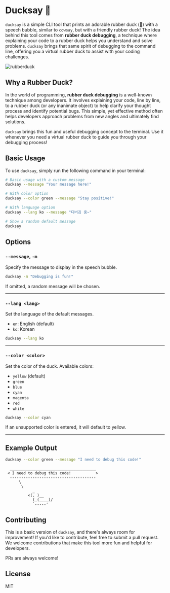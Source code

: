 # Ducksay 🦆

`ducksay` is a simple CLI tool that prints an adorable rubber duck (🦆) with a speech bubble, similar to `cowsay`, but with a friendly rubber duck! The idea behind this tool comes from **rubber duck debugging**, a technique where explaining your code to a rubber duck helps you understand and solve problems. `ducksay` brings that same spirit of debugging to the command line, offering you a virtual rubber duck to assist with your coding challenges.

![rubberduck](https://upload.wikimedia.org/wikipedia/commons/d/d5/Rubber_duck_assisting_with_debugging.jpg)

## Why a Rubber Duck?

In the world of programming, **rubber duck debugging** is a well-known technique among developers. It involves explaining your code, line by line, to a rubber duck (or any inanimate object) to help clarify your thought process and identify potential bugs. This simple, yet effective method often helps developers approach problems from new angles and ultimately find solutions.

`ducksay` brings this fun and useful debugging concept to the terminal. Use it whenever you need a virtual rubber duck to guide you through your debugging process!

## Basic Usage

To use `ducksay`, simply run the following command in your terminal:

```bash
# Basic usage with a custom message
ducksay --message "Your message here!"

# With color option
ducksay --color green --message "Stay positive!"

# With language option
ducksay --lang ko --message "디버깅 중~"

# Show a random default message
ducksay
```

## Options

### `--message`, `-m`

Specify the message to display in the speech bubble.

```bash
ducksay -m "Debugging is fun!"
```

If omitted, a random message will be chosen.

---

### `--lang <lang>`

Set the language of the default messages.

- `en`: English (default)
- `ko`: Korean

```bash
ducksay --lang ko
```

---

### `--color <color>`

Set the color of the duck. Available colors:

- `yellow` (default)
- `green`
- `blue`
- `cyan`
- `magenta`
- `red`
- `white`

```bash
ducksay --color cyan
```

If an unsupported color is entered, it will default to yellow.

---

## Example Output

```bash
ducksay --color green --message "I need to debug this code!"
```

```
  ______________________________________
 < I need to debug this code!           >
  --------------------------------------
      \
       \
            _
          <(. )__
            (_(____)/
            `-----'
```

## Contributing

This is a basic version of `ducksay`, and there's always room for improvement! If you'd like to contribute, feel free to submit a pull request. We welcome contributions that make this tool more fun and helpful for developers.

PRs are always welcome!

## License

MIT
